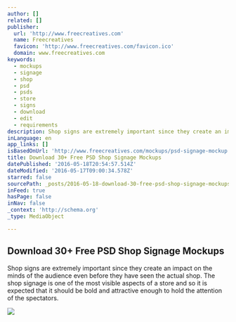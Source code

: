 ```yaml
---
author: []
related: []
publisher:
  url: 'http://www.freecreatives.com'
  name: Freecreatives
  favicon: 'http://www.freecreatives.com/favicon.ico'
  domain: www.freecreatives.com
keywords:
  - mockups
  - signage
  - shop
  - psd
  - psds
  - store
  - signs
  - download
  - edit
  - requirements
description: Shop signs are extremely important since they create an impact on the minds of the audience even before they have seen the actual shop. The shop signage is one of the most visible aspects of a store and so it is expected that it should be bold and attractive enough to hold the attention of the spectators.
inLanguage: en
app_links: []
isBasedOnUrl: 'http://www.freecreatives.com/mockups/psd-signage-mockup.html'
title: Download 30+ Free PSD Shop Signage Mockups
datePublished: '2016-05-18T20:54:57.514Z'
dateModified: '2016-05-17T09:00:34.578Z'
starred: false
sourcePath: _posts/2016-05-18-download-30-free-psd-shop-signage-mockups.md
inFeed: true
hasPage: false
inNav: false
_context: 'http://schema.org'
_type: MediaObject

---
```

<article style=""><h1>Download 30+ Free PSD Shop Signage Mockups</h1><p>Shop signs are extremely important since they create an impact on the minds of the audience even before they have seen the actual shop. The shop signage is one of the most visible aspects of a store and so it is expected that it should be bold and attractive enough to hold the attention of the spectators.</p><img src="http://images.freecreatives.com/wp-content/uploads/2015/05/Store-sign-mockup.jpg" /></article>